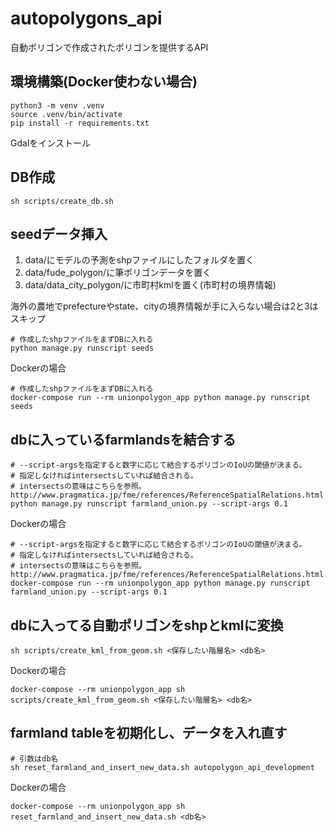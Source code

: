 # autopolygons_api

自動ポリゴンで作成されたポリゴンを提供するAPI

## 環境構築(Docker使わない場合)

```console
python3 -m venv .venv
source .venv/bin/activate
pip install -r requirements.txt
```

Gdalをインストール


## DB作成

```console
sh scripts/create_db.sh
```

## seedデータ挿入

1. data/にモデルの予測をshpファイルにしたフォルダを置く
2. data/fude_polygon/に筆ポリゴンデータを置く
3. data/data_city_polygon/に市町村kmlを置く(市町村の境界情報)

海外の農地でprefectureやstate、cityの境界情報が手に入らない場合は2と3はスキップ


```console
# 作成したshpファイルをまずDBに入れる
python manage.py runscript seeds
```

Dockerの場合

```console
# 作成したshpファイルをまずDBに入れる
docker-compose run --rm unionpolygon_app python manage.py runscript seeds
```

## dbに入っているfarmlandsを結合する

```console
# --script-argsを指定すると数字に応じて結合するポリゴンのIoUの閾値が決まる。
# 指定しなければintersectsしていれば結合される。
# intersectsの意味はこちらを参照。http://www.pragmatica.jp/fme/references/ReferenceSpatialRelations.html
python manage.py runscript farmland_union.py --script-args 0.1
```

Dockerの場合

```console
# --script-argsを指定すると数字に応じて結合するポリゴンのIoUの閾値が決まる。
# 指定しなければintersectsしていれば結合される。
# intersectsの意味はこちらを参照。http://www.pragmatica.jp/fme/references/ReferenceSpatialRelations.html
docker-compose run --rm unionpolygon_app python manage.py runscript farmland_union.py --script-args 0.1
```


## dbに入ってる自動ポリゴンをshpとkmlに変換

```console
sh scripts/create_kml_from_geom.sh <保存したい階層名> <db名>
```

Dockerの場合

```console
docker-compose --rm unionpolygon_app sh scripts/create_kml_from_geom.sh <保存したい階層名> <db名>
```

## farmland tableを初期化し、データを入れ直す

```console
# 引数はdb名
sh reset_farmland_and_insert_new_data.sh autopolygon_api_development
```


Dockerの場合

```console
docker-compose --rm unionpolygon_app sh reset_farmland_and_insert_new_data.sh <db名>
```
